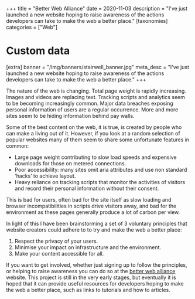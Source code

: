 +++
title = "Better Web Alliance"
date = 2020-11-03
description = "I've just launched a new website hoping to raise awareness of the actions developers can take to make the web a better place."
[taxonomies]
categories = ["Web"]

# Custom data
[extra]
banner = "/img/banners/stairwell_banner.jpg"
meta_desc = "I've just launched a new website hoping to raise awareness of the actions developers can take to make the web a better place."
+++
<div class="text-block">

The nature of the web is changing. Total page weight is rapidly increasing. Images and videos are replacing text. Tracking scripts and analytics seem to be becoming increasingly common. Major data breaches exposing personal information of users are a regular occurrence. More and more sites seem to be hiding information behind pay walls.

Some of the best content on the web, it is true, is created by people who can make a living out of it. However, if you look at a random selection of popular websites many of them seem to share some unfortunate features in common:
- Large page weight contributing to slow load speeds and expensive downloads for those on metered connections.
- Poor accessibility: many sites omit aria attributes and use non standard ‘hacks’ to achieve layout.
- Heavy reliance on tracking scripts that monitor the activities of visitors and record their personal information without their consent.

This is bad for users, often bad for the site itself as slow loading and browser incompatibilities in scripts drive visitors away, and bad for the environment as these pages generally produce a lot of carbon per view.

In light of this I have been brainstorming a set of 3 voluntary principles that website creators could adhere to to try and make the web a better place:
1. Respect the privacy of your users.
2. Minimise your impact on infrastructure and the environment.
3. Make your content accessible for all.

If you want to get involved, whether just signing up to follow the principles, or helping to raise awareness you can do so at the [better web alliance](https://www.better-web-alliance.net/) website. This project is still in the very early stages, but eventually it is hoped that it can provide useful resources for developers hoping to make the web a better place, such as links to tutorials and how to articles.

</div>
